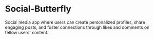 # Social-Butterfly
Social media app where users can create personalized profiles, share engaging posts, and foster connections through likes and comments on fellow users' content.
